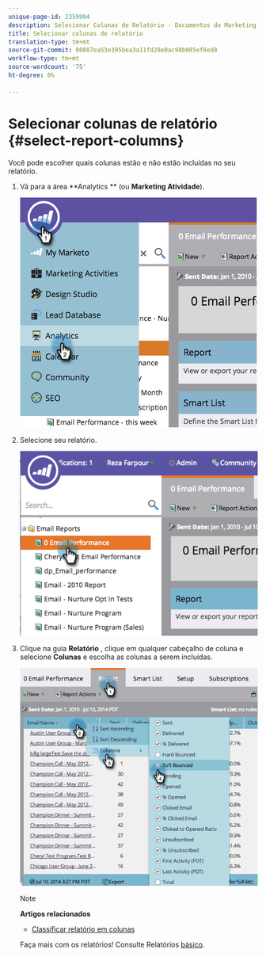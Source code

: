 ```yaml
---
unique-page-id: 2359994
description: Selecionar Colunas de Relatório - Documentos do Marketing - Documentação do Produto
title: Selecionar colunas de relatório
translation-type: tm+mt
source-git-commit: 00887ea53e395bea3a11fd28e0ac98b085ef6ed8
workflow-type: tm+mt
source-wordcount: '75'
ht-degree: 0%

---
```



# Selecionar colunas de relatório {#select-report-columns}

Você pode escolher quais colunas estão e não estão incluídas no seu relatório.

1. Vá para a área **Analytics ** (ou **Marketing Atividade**).

   ![](assets/image2014-9-16-10-3a43-3a0.png)

1. Selecione seu relatório.

   ![](assets/image2014-9-16-10-3a43-3a5.png)

1. Clique na guia **Relatório** , clique em qualquer cabeçalho de coluna e selecione **Colunas** e escolha as colunas a serem incluídas.

   ![](assets/image2014-9-16-10-3a43-3a9.png)

   >[!NOTE]
   >
   >**Artigos relacionados**
   >
   >    
   >    
   >    * [Classificar relatório em colunas](sort-report-on-columns.md)


   Faça mais com os relatórios! Consulte Relatórios [básico](http://docs.marketo.com/display/docs/basic+reporting).

